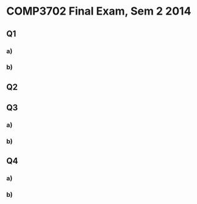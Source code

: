 # COMP3702 Final Exam, Sem 2 2014

## Q1

### a)

### b)

## Q2

## Q3

### a)

### b)

## Q4

### a)

### b)
